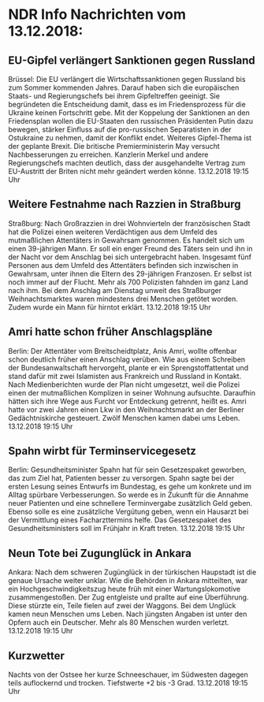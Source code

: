 # NDR Info Nachrichten vom 13.12.2018:


## EU-Gipfel verlängert Sanktionen gegen Russland
Brüssel: Die EU verlängert die Wirtschaftssanktionen gegen Russland bis zum Sommer kommenden Jahres. Darauf haben sich die europäischen Staats- und Regierungschefs bei ihrem Gipfeltreffen geeinigt. Sie begründeten die Entscheidung damit, dass es im Friedensprozess für die Ukraine keinen Fortschritt gebe. Mit der Koppelung der Sanktionen an den Friedensplan wollen die EU-Staaten den russischen Präsidenten Putin dazu bewegen, stärker Einfluss auf die pro-russischen Separatisten in der Ostukraine zu nehmen, damit der Konflikt endet. Weiteres Gipfel-Thema ist der geplante Brexit. Die britische Premierministerin May versucht Nachbesserungen zu erreichen. Kanzlerin Merkel und andere Regierungschefs machten deutlich, dass der ausgehandelte Vertrag zum EU-Austritt der Briten nicht mehr geändert werden könne. 13.12.2018 19:15 Uhr 

## Weitere Festnahme nach Razzien in Straßburg
Straßburg: Nach Großrazzien in drei Wohnvierteln der französischen Stadt hat die Polizei einen weiteren Verdächtigen aus dem Umfeld des mutmaßlichen Attentäters in Gewahrsam genommen. Es handelt sich um einen 39-jährigen Mann. Er soll ein enger Freund des Täters sein und ihn in der Nacht vor dem Anschlag bei sich untergebracht haben. Insgesamt fünf Personen aus dem Umfeld des Attentäters befinden sich inzwischen in Gewahrsam, unter ihnen die Eltern des 29-jährigen Franzosen. Er selbst ist noch immer auf der Flucht. Mehr als 700 Polizisten fahnden im ganz Land nach ihm. Bei dem Anschlag am Dienstag unweit des Straßburger Weihnachtsmarktes waren mindestens drei Menschen getötet worden. Zudem wurde ein Mann für hirntot erklärt. 13.12.2018 19:15 Uhr 

## Amri hatte schon früher Anschlagspläne
Berlin: Der Attentäter vom Breitscheidtplatz, Anis Amri, wollte offenbar schon deutlich früher einen Anschlag verüben. Wie aus einem Schreiben der Bundesanwaltschaft hervorgeht, plante er ein Sprengstoffattentat und stand dafür mit zwei Islamisten aus Frankreich und Russland in Kontakt. Nach Medienberichten wurde der Plan nicht umgesetzt, weil die Polizei einen der mutmaßlichen Komplizen in seiner Wohnung aufsuchte. Daraufhin hätten sich ihre Wege aus Furcht vor Entdeckung getrennt, heißt es. Amri hatte vor zwei Jahren einen Lkw in den Weihnachtsmarkt an der Berliner Gedächtniskirche gesteuert. Zwölf Menschen kamen dabei ums Leben. 13.12.2018 19:15 Uhr 

## Spahn wirbt für Terminservicegesetz
Berlin: Gesundheitsminister Spahn hat für sein Gesetzespaket geworben, das zum Ziel hat, Patienten besser zu versorgen. Spahn sagte bei der ersten Lesung seines Entwurfs im Bundestag, es gehe um konkrete und im Alltag spürbare Verbesserungen. So werde es in Zukunft für die Annahme neuer Patienten und eine schnellere Terminvergabe zusätzlich Geld geben. Ebenso solle es eine zusätzliche Vergütung geben, wenn ein Hausarzt bei der Vermittlung eines Facharzttermins helfe. Das Gesetzespaket des Gesundheitsministers soll im Frühjahr in Kraft treten. 13.12.2018 19:15 Uhr 

## Neun Tote bei Zugunglück in Ankara
Ankara: Nach dem schweren Zugünglück in der türkischen Haupstadt ist die genaue Ursache weiter unklar. Wie die Behörden in Ankara mitteilten, war ein Hochgeschwindigkeitszug heute früh mit einer Wartungslokomotive zusammengestoßen. Der Zug entgleiste und prallte auf eine Überführung. Diese stürzte ein, Teile fielen auf zwei der Waggons. Bei dem Unglück kamen neun Menschen ums Leben. Nach jüngsten Angaben ist unter den Opfern auch ein Deutscher. Mehr als 80 Menschen wurden verletzt. 13.12.2018 19:15 Uhr 

## Kurzwetter
Nachts von der Ostsee her kurze Schneeschauer, im Südwesten dagegen teils auflockernd und trocken. Tiefstwerte +2 bis -3 Grad. 13.12.2018 19:15 Uhr 
